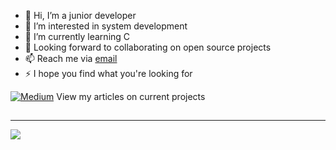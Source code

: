 - 👋 Hi, I’m a junior developer
- 👀 I’m interested in system development
- 🌱 I’m currently learning C
- 🤝 Looking forward to collaborating on open source projects
- 📫 Reach me via [email](mailto:charawey.yw@gmail.com)
- ⚡ I hope you find what you're looking for

[![Medium](https://img.shields.io/badge/Medium-12100E?logo=medium&logoColor=white)](https://medium.com/@https://medium.com/@charawe.yw) View my articles on current projects

##
---
[![](https://visitcount.itsvg.in/api?id=charawey-x&icon=0&color=0)](https://visitcount.itsvg.in)
